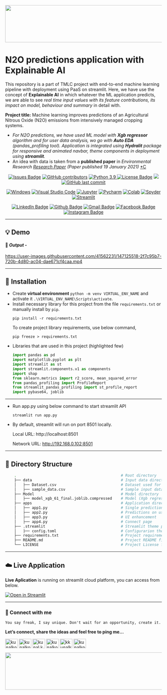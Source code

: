  <div align="right">
<img src="https://user-images.githubusercontent.com/41562231/141720820-090897f9-f564-45e2-9265-15c1269db795.png" height="120" width="900">
</div>

# __N2O predictions application with Explainable AI__
This repository is a part of TMLC project with end-to-end machine learning pipeline with deployment using PaaS on streamlit. Here, we have use the concept of __Explainable AI__ in which whatever the ML application predicts, we are able to see _real time input values with its feature contributions, its impact on model, behaviour and summary_ in detail with.

__Project title:__ Machine learning improves predictions of an Agricultural Nitrous Oxide (N2O) emissions from intensively managed cropping systems.

- _For N2O predictions, we have used ML model with __Xgb regressor__ algorithm and for user data analysis, wo go with __Auto EDA__ (pandas_profiling tool). Application is integrated using __Hydralit__ package for responsive and animated navbar, theme components in deployment using __streamlit__._
- An idea with data is taken from a __published paper__ in _Environmental Research [Research Paper](https://iopscience.iop.org/article/10.1088/1748-9326/abd2f3) (Paper published 19 January 2021)_ [*C](https://github.com/kunalk3/TMLC/tree/main/Project1)

<div align="center">
  <a href="https://github.com/kunalk3/P1_tmlc_n2o_streamlit_v2/issues"><img src="https://img.shields.io/github/issues/kunalk3/workiing_with_text_data_scraping" alt="Issues Badge"></a>
  <a href="https://github.com/kunalk3/P1_tmlc_n2o_streamlit_v2/graphs/contributors"><img src="https://img.shields.io/github/contributors/kunalk3/workiing_with_text_data_scraping?color=872EC4" alt="GitHub contributors"></a>
  <a href="https://www.python.org/downloads/release/python-390/"><img src="https://img.shields.io/static/v1?label=python&message=v3.9&color=faff00" alt="Python 3.9"</a>
  <a href="https://github.com/kunalk3/P1_tmlc_n2o_streamlit_v2/blob/main/LICENSE"><img src="https://img.shields.io/github/license/kunalk3/workiing_with_text_data_scraping?color=019CE0" alt="License Badge"/></a>
  <a href="https://github.com/kunalk3/P1_tmlc_n2o_streamlit_v2g"><img src="https://img.shields.io/badge/lang-eng-ff1100"></img></a>
  <a href="https://github.com/kunalk3/P1_tmlc_n2o_streamlit_v2"><img src="https://img.shields.io/github/last-commit/kunalk3/workiing_with_text_data_scraping?color=309a02" alt="GitHub last commit">
</div>
  
<div align="center">   
  
  [![Windows](https://img.shields.io/badge/WindowsOS-000000?style=flat-square&logo=windows&logoColor=white)](https://www.microsoft.com/en-in/)
  [![Visual Studio Code](https://img.shields.io/badge/VSCode-0078d7.svg?style=flat-square&logo=visual-studio-code&logoColor=white)](https://code.visualstudio.com/)
  [![Jupyter](https://img.shields.io/badge/Jupyter-F37626.svg?style=flat-square&logo=Jupyter&logoColor=white)](https://jupyter.org/)
  [![Pycharm](https://img.shields.io/badge/Pycharm-41c907.svg?style=flat-square&logo=Pycharm&logoColor=white)](https://www.jetbrains.com/pycharm/)
  [![Colab](https://img.shields.io/badge/Colab-F9AB00.svg?style=flat-square&logo=googlecolab&logoColor=white)](https://colab.research.google.com/?utm_source=scs-index/)
  [![Spyder](https://img.shields.io/badge/Spyder-838485.svg?style=flat-square&logo=spyder%20ide&logoColor=white)](https://www.spyder-ide.org/)
  [![Streamlit](https://static.streamlit.io/badges/streamlit_badge_black_white.svg?style=flat-square&logo=spyder%20ide&logoColor=white)](https://share.streamlit.io/)
</div>
  
<div align="center">
  
  [![LinkedIn Badge](https://img.shields.io/badge/LinkedIn-Profile-informational?style=flat&logo=linkedin&logoColor=white&color=0078d7)](https://www.linkedin.com/in/kunalkolhe3/)
  [![Github Badge](https://img.shields.io/badge/Github-Profile-informational?style=flat&logo=github&logoColor=white&color=black)](https://github.com/kunalk3/)
  [![Gmail Badge](https://img.shields.io/badge/Gmail-Profile-informational?style=flat&logo=Gmail&logoColor=white&color=e44e4e)](mailto:kunalkolhe333@gmail.com)
  [![Facebook Badge](https://img.shields.io/badge/Facebook-Profile-informational?style=flat&logo=facebook&logoColor=white&color=0078d7)](https://www.facebook.com/kunal.kolhe.98/)
  [![Instagram Badge](https://img.shields.io/badge/Instagram-Profile-informational?style=flat&logo=Instagram&logoColor=white&color=c90076)](https://www.instagram.com/kkunalkkolhe/)
</div>
  
---
  
## :bulb: Demo
#### :bookmark: _Output_ - 
https://user-images.githubusercontent.com/41562231/147125518-2f7c95b7-720b-4d80-ac04-dae671cf4caa.mp4

---  
 
## :wrench: Installation
- Create __virtual environment__ `python -m venv VIRTUAL_ENV_NAME` and activate it `.\VIRTUAL_ENV_NAME\Scripts\activate`.
- Install necessary library for this project from the file `requirements.txt` or manually install by `pip`.
  ```
  pip install -r requirements.txt
  ```
  To create project library requirements, use below command,
  ```
  pip freeze > requirements.txt
  ```
- Libraries that are used in this project (highlighted few)
    ```python
    import pandas as pd
    import matplotlib.pyplot as plt
    import streamlit as st
    import streamlit.components.v1 as components
    import shap
    from sklearn.metrics import r2_score, mean_squared_error
    from pandas_profiling import ProfileReport
    from streamlit_pandas_profiling import st_profile_report
    import pybase64, joblib
    ```
---
  
- Run app.py using below command to start streamlit API
  ``` 
  streamlit run app.py
  ```
- By default, streamlit will run on port 8501 locally.
  
  Local URL: http://localhost:8501

  Network URL: http://192.168.0.102:8501

---  
  
## :bookmark: Directory Structure 
```bash
    .                                               # Root directory
    ├── data                                        # Input data directory
    │   ├── Dataset.csv                             # Dataset used for Xgb model
    │   ├── sample_data.csv                         # Sample input data
    ├── Model                                       # Model directory
    │   ├── model_xgb_61_final.joblib.compressed    # Model (Xgb regressor)
    ├── apps                                        # Application directory
    │   ├── app1.py                                 # Single prediction with AI
    │   ├── app2.py                                 # Predictions on user data with AI
    │   ├── app3.py                                 # UI enhancement
    │   ├── app4.py                                 # Connect page
    ├── .streamlit                                  # Streamlit theme param directory
    │   ├── config.toml                             # Configurarion theme file
    ├── requirements.txt                            # Project requirements library with versions
    ├── README.md                                   # Project README file
    └── LICENSE                                     # Project License file
```
---  

## :cloud: Live Application
__Live Aplication__ is running on streamlit cloud platform, you can access from below.
  
[![Open in Streamlit](https://static.streamlit.io/badges/streamlit_badge_black_white.svg)](https://share.streamlit.io/kunalk3/p1_tmlc_n2o_streamlit_v2/main/app.py)

---
  
### :iphone: Connect with me
`You say freak, I say unique. Don't wait for an opportunity, create it.`
  
__Let’s connect, share the ideas and feel free to ping me...__
  
<div align="center"> 
  <p align="left">
    <a href="https://linkedin.com/in/kunalkolhe3" target="blank"><img align="center" src="https://cdn.jsdelivr.net/npm/simple-icons@3.0.1/icons/linkedin.svg" alt="kunalkolhe3" height="30" width="40"/></a>
    <a href="https://github.com/kunalk3/" target="blank"><img align="center" src="https://cdn.jsdelivr.net/npm/simple-icons@3.0.1/icons/github.svg" alt="kunalkolhe3" height="30" width="40"/></a>
    <a href="https://fb.com/kunal.kolhe.98" target="blank"><img align="center" src="https://cdn.jsdelivr.net/npm/simple-icons@3.0.1/icons/facebook.svg" alt="kunal.kolhe.98" height="30" width="40"/></a>
    <a href="mailto:kunalkolhe333@gmail.com" target="blank"><img align="center" src="https://cdn.jsdelivr.net/npm/simple-icons@3.0.1/icons/gmail.svg" alt="kunalkolhe333" height="30" width="40"/></a>
    <a href="https://instagram.com/kkunalkkolhe" target="blank"><img align="center" src="https://cdn.jsdelivr.net/npm/simple-icons@3.0.1/icons/instagram.svg" alt="kkunalkkolhe" height="30" width="40"/></a>
    <a href="https://www.hackerrank.com/kunalkolhe333" target="blank"><img align="center" src="https://cdn.jsdelivr.net/npm/simple-icons@3.0.1/icons/hackerrank.svg" alt="kunalkolhe333" height="30" width="40"/></a>
  </p>
</div>
  
<div align="left">
<img src="https://user-images.githubusercontent.com/41562231/141720940-53eb9b25-777d-4057-9c2d-8e22d2677c7c.png" height="120" width="900">
</div>
